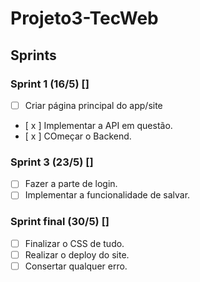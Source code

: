 # Projeto3-TecWeb
## Sprints
### Sprint 1 (16/5) []
- [ ] Criar página principal do app/site
- [ x ] Implementar a API em questão.
- [ x ] COmeçar o Backend.

### Sprint 3 (23/5) []
- [ ] Fazer a parte de login.
- [ ] Implementar a funcionalidade de salvar.

### Sprint final (30/5) []
- [ ] Finalizar o CSS de tudo.
- [ ] Realizar o deploy do site.
- [ ] Consertar qualquer erro.
